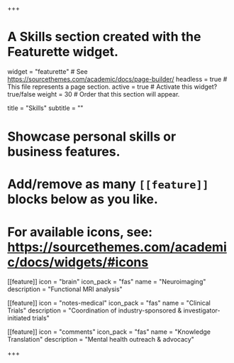 +++
# A Skills section created with the Featurette widget.
widget = "featurette"  # See https://sourcethemes.com/academic/docs/page-builder/
headless = true  # This file represents a page section.
active = true  # Activate this widget? true/false
weight = 30  # Order that this section will appear.

title = "Skills"
subtitle = ""

# Showcase personal skills or business features.
# 
# Add/remove as many `[[feature]]` blocks below as you like.
# 
# For available icons, see: https://sourcethemes.com/academic/docs/widgets/#icons

[[feature]]
  icon = "brain"
  icon_pack = "fas"
  name = "Neuroimaging"
  description = "Functional MRI analysis"
  
[[feature]]
  icon = "notes-medical"
  icon_pack = "fas"
  name = "Clinical Trials"
  description = "Coordination of industry-sponsored & investigator-initiated trials"  
  
[[feature]]
  icon = "comments"
  icon_pack = "fas"
  name = "Knowledge Translation"
  description = "Mental health outreach & advocacy"

+++
